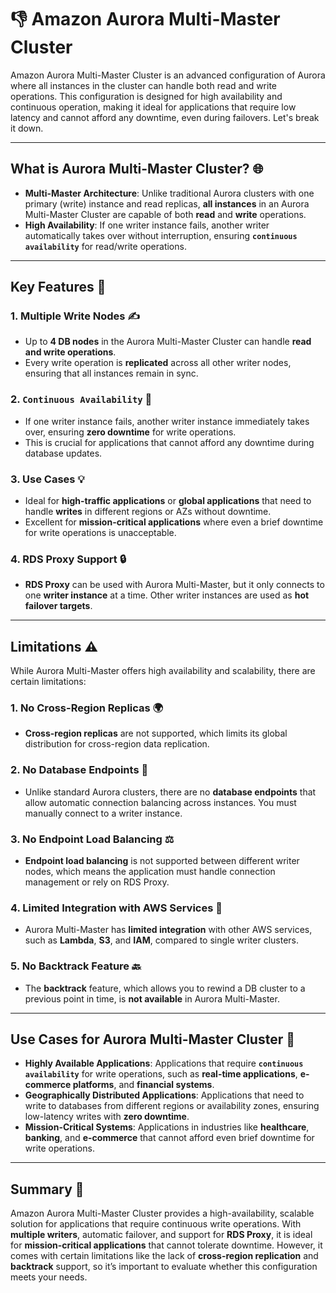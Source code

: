 # 👎 **Amazon Aurora Multi-Master Cluster**

Amazon Aurora Multi-Master Cluster is an advanced configuration of Aurora where all instances in the cluster can handle both read and write operations. This configuration is designed for high availability and continuous operation, making it ideal for applications that require low latency and cannot afford any downtime, even during failovers. Let's break it down.

---

## **What is Aurora Multi-Master Cluster? 🌐**

- **Multi-Master Architecture**: Unlike traditional Aurora clusters with one primary (write) instance and read replicas, **all instances** in an Aurora Multi-Master Cluster are capable of both **read** and **write** operations.
- **High Availability**: If one writer instance fails, another writer automatically takes over without interruption, ensuring **`continuous availability`** for read/write operations.

---

## **Key Features 🌟**

### **1. Multiple Write Nodes ✍️**

- Up to **4 DB nodes** in the Aurora Multi-Master Cluster can handle **read and write operations**.
- Every write operation is **replicated** across all other writer nodes, ensuring that all instances remain in sync.

### **2. `Continuous Availability` 🔄**

- If one writer instance fails, another writer instance immediately takes over, ensuring **zero downtime** for write operations.
- This is crucial for applications that cannot afford any downtime during database updates.

### **3. Use Cases 💡**

- Ideal for **high-traffic applications** or **global applications** that need to handle **writes** in different regions or AZs without downtime.
- Excellent for **mission-critical applications** where even a brief downtime for write operations is unacceptable.

### **4. RDS Proxy Support 🔒**

- **RDS Proxy** can be used with Aurora Multi-Master, but it only connects to one **writer instance** at a time. Other writer instances are used as **hot failover targets**.

---

## **Limitations ⚠️**

While Aurora Multi-Master offers high availability and scalability, there are certain limitations:

### **1. No Cross-Region Replicas 🌍**

- **Cross-region replicas** are not supported, which limits its global distribution for cross-region data replication.

### **2. No Database Endpoints 🔌**

- Unlike standard Aurora clusters, there are no **database endpoints** that allow automatic connection balancing across instances. You must manually connect to a writer instance.

### **3. No Endpoint Load Balancing ⚖️**

- **Endpoint load balancing** is not supported between different writer nodes, which means the application must handle connection management or rely on RDS Proxy.

### **4. Limited Integration with AWS Services 🔗**

- Aurora Multi-Master has **limited integration** with other AWS services, such as **Lambda**, **S3**, and **IAM**, compared to single writer clusters.

### **5. No Backtrack Feature 🔙**

- The **backtrack** feature, which allows you to rewind a DB cluster to a previous point in time, is **not available** in Aurora Multi-Master.

---

## **Use Cases for Aurora Multi-Master Cluster 🚀**

- **Highly Available Applications**: Applications that require **`continuous availability`** for write operations, such as **real-time applications**, **e-commerce platforms**, and **financial systems**.
- **Geographically Distributed Applications**: Applications that need to write to databases from different regions or availability zones, ensuring low-latency writes with **zero downtime**.
- **Mission-Critical Systems**: Applications in industries like **healthcare**, **banking**, and **e-commerce** that cannot afford even brief downtime for write operations.

---

## **Summary 📌**

Amazon Aurora Multi-Master Cluster provides a high-availability, scalable solution for applications that require continuous write operations. With **multiple writers**, automatic failover, and support for **RDS Proxy**, it is ideal for **mission-critical applications** that cannot tolerate downtime. However, it comes with certain limitations like the lack of **cross-region replication** and **backtrack** support, so it’s important to evaluate whether this configuration meets your needs.
